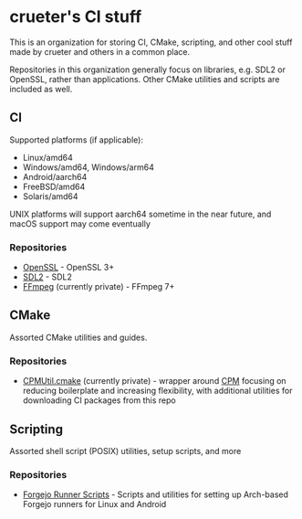 # crueter's CI stuff

This is an organization for storing CI, CMake, scripting, and other cool stuff made by crueter and others in a common place.

Repositories in this organization generally focus on libraries, e.g. SDL2 or OpenSSL, rather than applications. Other CMake utilities and scripts are included as well.

## CI

Supported platforms (if applicable):
- Linux/amd64
- Windows/amd64, Windows/arm64
- Android/aarch64
- FreeBSD/amd64
- Solaris/amd64

UNIX platforms will support aarch64 sometime in the near future, and macOS support may come eventually

### Repositories

- [OpenSSL](https://github.com/crueter-ci/OpenSSL) - OpenSSL 3+
- [SDL2](https://github.com/crueter-ci/SDL2) - SDL2
- [FFmpeg](https://github.com/crueter-ci/FFmpeg) (currently private) - FFmpeg 7+

## CMake

Assorted CMake utilities and guides.

### Repositories

- [CPMUtil.cmake](https://github.com/crueter-ci/CPMUtil) (currently private) - wrapper around [CPM](https://github.com/CPM-cmake/CPM.cmake) focusing on reducing boilerplate and increasing flexibility, with additional utilities for downloading CI packages from this repo

## Scripting

Assorted shell script (POSIX) utilities, setup scripts, and more

### Repositories

- [Forgejo Runner Scripts](https://github.com/crueter-ci/forgejo-runner) - Scripts and utilities for setting up Arch-based Forgejo runners for Linux and Android
